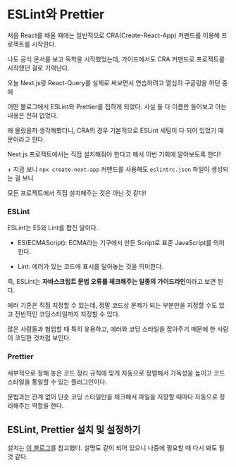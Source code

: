 # ESLint와 Prettier

처음 React를 배울 때에는 일반적으로 CRA(Create-React-App) 커맨드를 이용해 프로젝트를 시작한다.

나도 공식 문서를 보고 독학을 시작했었는데, 가이드에서도 CRA 커맨드로 프로젝트를 시작했던 걸로 기억난다.

오늘 Next.js랑 React-Query를 실제로 써보면서 연습하려고 열심히 구글링을 하던 중에

어떤 블로그에서 ESLint와 Prettier를 접하게 되었다. 사실 둘 다 이름만 들어보고 아는 내용은 전혀 없었다.

왜 몰랐을까 생각해봤더니, CRA의 경우 기본적으로 ESLint 세팅이 다 되어 있었기 때문이라고 한다.

Next.js 프로젝트에서는 직접 설치해줘야 한다고 해서 이번 기회에 알아보도록 한다!

\+ 지금 보니 `npx create-next-app` 커맨드를 사용해도 `eslintrc.json` 파일이 생성되는 걸 보니

모든 프로젝트에서 직접 설치해주는 것은 아닌 것 같다!

### ESLint

ESLint는 ES와 Lint를 합친 말이다.

- ES(ECMAScript): ECMA라는 기구에서 만든 Script로 표준 JavaScript를 의미한다.

- Lint: 에러가 있는 코드에 표시를 달아놓는 것을 의미한다.

즉, ESLint는 **자바스크립트 문법 오류를 체크해주는 일종의 가이드라인**이라고 보면 된다.

에러 기준은 직접 지정할 수 있는데, 정말 코드상 문제가 되는 부분만을 지정할 수도 있고 전반적인 코딩스타일까지 지정할 수 있다.

많은 사람들과 협업할 때 특히 유용하고, 에러와 코딩 스타일을 잡아주기 때문에 한 사람이 코딩한 것처럼 보인다.

### Prettier

세부적으로 정해 놓은 코드 정리 규칙에 맞게 자동으로 정렬해서 가독성을 높이고 코드 스타일을 통일할 수 있는 플러그인이다.

문법과는 관계 없이 단순 코딩 스타일만을 체크해서 파일을 저장할 때마다 자동으로 정리해주는 역할을 한다.

## ESLint, Prettier 설치 및 설정하기

설치는 [이 블로그](https://velog.io/@mayinjanuary/Next.js-세팅하기-ESLint-Prettier-설정)를 참고했다. 설명도 같이 되어 있으니 나중에 필요할 때 다시 봐도 될 것 같다.
